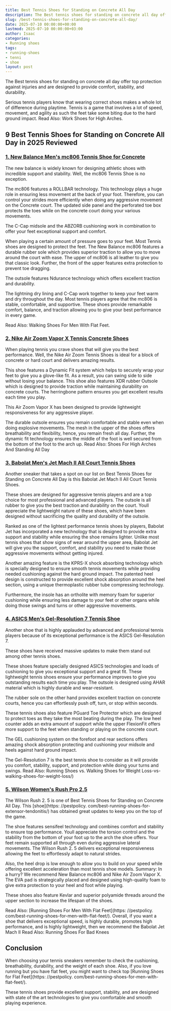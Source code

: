 ```yaml
---
title: Best Tennis Shoes for Standing on Concrete All Day
description: The Best tennis shoes for standing on concrete all day offer top protection against injuries and are designed to provide comfort, stability, and durability....
slug: /best-tennis-shoes-for-standing-on-concrete-all-day/
date: 2025-07-10 00:00:00+00:00
lastmod: 2025-07-10 00:00:00+03:00
author: Isaac
categories:
- Running shoes
tags:
- running-shoes
- tenni
- shoe
layout: post
---
```


The Best tennis shoes for standing on concrete all day offer top protection against injuries and are designed to provide comfort, stability, and durability.

Serious tennis players know that wearing correct shoes makes a whole lot of difference during playtime. Tennis is a game that involves a lot of speed, movement, and agility as such the feet take some biting due to the hard ground impact. Read Also: Work Shoes for High Arches.

##  9 Best Tennis Shoes for Standing on Concrete All Day in 2025 Reviewed

###  [1. New Balance Men's mc806 Tennis Shoe for Concrete](https://www.amazon.com/dp/B0098IISEU/?tag=p-policy-20)

The new balance is widely known for designing athletic shoes with incredible support and stability. Well, the mc806 Tennis Shoe is no exception.

The mc806 features a ROLLBAR technology. This technology plays a huge role in ensuring less movement at the back of your foot. Therefore, you can control your strides more efficiently when doing any aggressive movement on the Concrete court. The updated side panel and the perforated toe box protects the toes while on the concrete court doing your various movements.

The C-Cap midsole and the ABZORB cushioning work in combination to offer your feet exceptional support and comfort.

When playing a certain amount of pressure goes to your feet. Most Tennis shoes are designed to protect the feet. The New Balance mc806 features a durable rubber sole which provides superior traction to allow you to move around the court with ease. The upper of mc806 is all leather to give you that classic look. Further, the front of the upper features extra protection to prevent toe dragging.

The outsole features Ndurance technology which offers excellent traction and durability.

The lightning dry lining and C-Cap work together to keep your feet warm and dry throughout the day. Most tennis players agree that the mc806 is stable, comfortable, and supportive. These shoes provide remarkable comfort, balance, and traction allowing you to give your best performance in every game.

Read Also: Walking Shoes For Men With Flat Feet.

###  [2. Nike Air Zoom Vapor X Tennis Concrete Shoes](https://www.amazon.com/dp/B0761YNNQQ/?tag=p-policy-20)

When playing tennis you crave shoes that will give you the best performance. Well, the Nike Air Zoom Tennis Shoes is ideal for a block of concrete or hard court and delivers amazing results.

This shoe features a Dynamic Fit system which helps to securely wrap your feet to give you a glove-like fit. As a result, you can swing side to side without losing your balance. This shoe also features XDR rubber Outsole which is designed to provide traction while maintaining durability on concrete courts. The herringbone pattern ensures you get excellent results each time you play.

This Air Zoom Vapor X has been designed to provide lightweight responsiveness for any aggressive player.

The durable outsole ensures you remain comfortable and stable even when doing explosive movements. The mesh in the upper of the shoes offers breathability and flexibility, hence, you remain fresh all day. Further, the dynamic fit technology ensures the middle of the foot is well secured from the bottom of the foot to the arch up. Read Also: Shoes For High Arches And Standing All Day

###  [3. Babolat Men's Jet Mach II All Court Tennis Shoes](https://www.amazon.com/dp/B07871KYJ4/?tag=p-policy-20)

Another sneaker that takes a spot on our list on Best Tennis Shoes for Standing on Concrete All Day is this Babolat Jet Mach II All Court Tennis Shoes.

These shoes are designed for aggressive tennis players and are a top choice for most professional and advanced players. The outsole is all rubber to give you the best traction and durability on the court. Youll appreciate the lightweight nature of these shoes, which have been designed without sacrificing the quality and durability of the outsole.

Ranked as one of the lightest performance tennis shoes by players, Babolat Jet has incorporated a new technology that is designed to provide extra support and stability while ensuring the shoe remains lighter. Unlike most tennis shoes that show signs of wear around the upper area, Babolat Jet will give you the support, comfort, and stability you need to make those aggressive movements without getting injured.

Another amazing feature is the KPRS-X shock absorbing technology which is specially designed to ensure smooth tennis movements while providing needed cushioning against the hard ground impact. The patented heel design is constructed to provide excellent shock absorption around the heel section, using a unique thermoplastic rubber tube compressing technology.

Furthermore, the insole has an ortholite with memory foam for superior cushioning while ensuring less damage to your feet or other organs while doing those swings and turns or other aggressive movements.

###  [4. ASICS Men's Gel-Resolution 7 Tennis Shoe](https://www.amazon.com/dp/B01H32I5UY/?tag=p-policy-20)

Another shoe that is highly applauded by advanced and professional tennis players because of its exceptional performance is the ASICS Gel-Resolution 7.

These shoes have received massive updates to make them stand out among other tennis shoes.

These shoes feature specially designed ASICS technologies and loads of cushioning to give you exceptional support and a great fit. These lightweight tennis shoes ensure your performance improves to give you outstanding results each time you play. The outsole is designed using AHAR material which is highly durable and wear-resistant.

The rubber sole on the other hand provides excellent traction on concrete courts, hence you can effortlessly push off, turn, or stop within seconds.

These tennis shoes also feature PGuard Toe Protector which are designed to protect toes as they take the most beating during the play. The low heel counter adds an extra amount of support while the upper FlexionFit offers more support to the feet when standing or playing on the concrete court.

The GEL cushioning system on the forefoot and rear sections offers amazing shock absorption protecting and cushioning your midsole and heels against hard ground impact.

The Gel-Resolution 7 is the best tennis shoe to consider as it will provide you comfort, stability, support, and protection while doing your turns and swings. Read Also: Running Shoes vs. Walking Shoes for Weight Loss-vs-walking-shoes-for-weight-loss/)

###  [5. Wilson Women's Rush Pro 2.5](https://www.amazon.com/dp/B077J1KG1G/?tag=p-policy-20)

The Wilson Rush 2. 5 is one of Best Tennis Shoes for Standing on Concrete All Day. This [shoe](https: //pestpolicy. com/best-running-shoes-for-extensor-tendonitis/) has obtained great updates to keep you on the top of the game.

The shoe features sensifeel technology and combines comfort and stability to ensure top performance. Youll appreciate the torsion control and the stability from the bottom of your foot up to the arch the shoe offers. Your feet remain supported all through even during aggressive lateral movements. The Wilson Rush 2. 5 delivers exceptional responsiveness allowing the feet to effortlessly adapt to natural strides.

Also, the heel drop is low enough to allow you to build on your speed while offering excellent acceleration than most tennis shoe models. Summary: In a hurry? We recommend New Balance mc806 and Nike Air Zoom Vapor X. The EVA pad is strategically placed and designed using high-quality foam to give extra protection to your heel and foot while playing.

These shoes also feature Kevlar and superior polyamide threads around the upper section to increase the lifespan of the shoes.

Read Also: [Running Shoes For Men With Flat Feet](https: //pestpolicy. com/best-running-shoes-for-men-with-flat-feet/). Overall, if you want a shoe that delivers exceptional speed, is highly durable, promotes high performance, and is highly lightweight, then we recommend the Babolat Jet Mach II Read Also: Running Shoes For Bad Knees

##  Conclusion

When choosing your tennis sneakers remember to check the cushioning, breathability, durability, and the weight of each shoe. Also, if you love running but you have flat feet, you might want to check top [Running Shoes for Flat Feet](https: //pestpolicy. com/best-running-shoes-for-men-with-flat-feet/).

These tennis shoes provide excellent support, stability, and are designed with state of the art technologies to give you comfortable and smooth playing experience.
